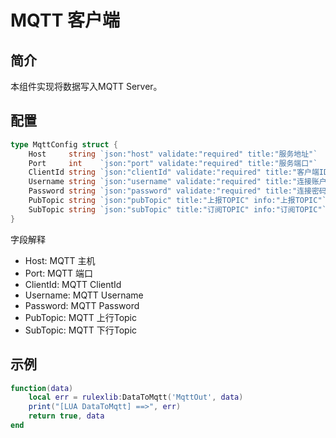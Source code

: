 <!--
 Copyright (C) 2023 wwhai

 This program is free software: you can redistribute it and/or modify
 it under the terms of the GNU Affero General Public License as
 published by the Free Software Foundation, either version 3 of the
 License, or (at your option) any later version.

 This program is distributed in the hope that it will be useful,
 but WITHOUT ANY WARRANTY; without even the implied warranty of
 MERCHANTABILITY or FITNESS FOR A PARTICULAR PURPOSE.  See the
 GNU Affero General Public License for more details.

 You should have received a copy of the GNU Affero General Public License
 along with this program.  If not, see <http://www.gnu.org/licenses/>.
-->

<!--
 Copyright (C) 2023 wwhai

 This program is free software: you can redistribute it and/or modify
 it under the terms of the GNU Affero General Public License as
 published by the Free Software Foundation, either version 3 of the
 License, or (at your option) any later version.

 This program is distributed in the hope that it will be useful,
 but WITHOUT ANY WARRANTY; without even the implied warranty of
 MERCHANTABILITY or FITNESS FOR A PARTICULAR PURPOSE.  See the
 GNU Affero General Public License for more details.

 You should have received a copy of the GNU Affero General Public License
 along with this program.  If not, see <http://www.gnu.org/licenses/>.
-->

# MQTT 客户端
## 简介
本组件实现将数据写入MQTT Server。
## 配置
```go
type MqttConfig struct {
	Host     string `json:"host" validate:"required" title:"服务地址"`
	Port     int    `json:"port" validate:"required" title:"服务端口"`
	ClientId string `json:"clientId" validate:"required" title:"客户端ID"`
	Username string `json:"username" validate:"required" title:"连接账户"`
	Password string `json:"password" validate:"required" title:"连接密码"`
	PubTopic string `json:"pubTopic" title:"上报TOPIC" info:"上报TOPIC"` // 上报数据的 Topic
	SubTopic string `json:"subTopic" title:"订阅TOPIC" info:"订阅TOPIC"` // 上报数据的 Topic
}
```
字段解释
- Host: MQTT 主机
- Port: MQTT 端口
- ClientId: MQTT ClientId
- Username: MQTT Username
- Password: MQTT Password
- PubTopic: MQTT 上行Topic
- SubTopic: MQTT 下行Topic

## 示例
```lua
function(data)
    local err = rulexlib:DataToMqtt('MqttOut', data)
	print("[LUA DataToMqtt] ==>", err)
	return true, data
end
```